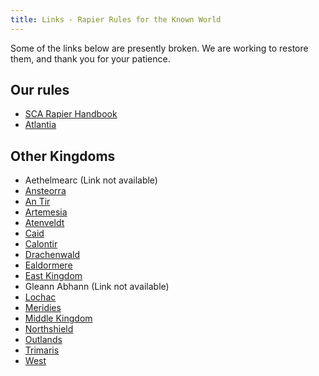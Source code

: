 ```yaml
---
title: Links - Rapier Rules for the Known World
---
```


Some of the links below are presently broken. We are working to restore them, and thank you for your patience.

## Our rules

* [SCA Rapier Handbook](https://www.sca.org/wp-content/uploads/2024/01/Fencing-Marshals-Handbook_Jan2024.pdf)
* [Atlantia](https://marshal.atlantia.sca.org/rapier/)

## Other Kingdoms

* Aethelmearc <!-- (http://www.aerapier.org/AE%20fencing%20policies%20-%20Sept%202008.pdf) -->(Link not available)
* [Ansteorra](https://marshal.ansteorra.org/handbook/Complete%20Participant%27s%20Handbook%20Aug%202008.pdf)
* [An Tir](https://antirsca.sharepoint.com/sites/library/Documents/Forms/AllItems.aspx?id=%2Fsites%2Flibrary%2FDocuments%2FMarshallate%20%20Public%20Web%20Documents%2FRapier%2FAnTir%5FBook%5Fof%5FRapier%5FCombat%2Epdf&parent=%2Fsites%2Flibrary%2FDocuments%2FMarshallate%20%20Public%20Web%20Documents%2FRapier&p=true&ga=1)
* [Artemesia](http://www.artemisia.sca.org/marshallate/marshal.htm#rapier)
* [Atenveldt](http://www.atenveldt.org/LinkClick.aspx?fileticket=b%2b6TjLkaxKA%3d&tabid=82&mid=1396)
* [Caid](http://marshal.sca-caid.org/pubs/r-handbook-20070602.pdf)
* [Calontir](https://docs.google.com/document/d/1sKrvfIF0I5WfOkTKGUs34w48-_A4A2Hcxk1ebYvRcvM)
* [Drachenwald](https://drachenwald.sca.org/offices/fencing-marshal/files/fencing_rules.pdf)
* [Ealdormere](http://drive.google.com/file/d/1h9ONfxRS4wni7SicQHaeMAB-CyiTR917/view?usp=sharing)
* [East Kingdom](https://rapier.eastkingdom.org/east-kingdom-rapier-combat-rules/)
* Gleann Abhann <!-- (http://www.gleannabhannrapier.org/rules.html) -->(Link not available)
* [Lochac](https://marshalwiki.sca.org.nz/wiki/index.php?title=Fencing:Fencing_Combat_Handbook)
* [Meridies](http://www.freewebs.com/rapier/newrules/index.html)
* [Middle Kingdom](http://news.midrealm.info/Marshal/index.php?option=com_docman&task=cat_view&gid=50&Itemid=26)
* [Northshield](http://web.northshield.org/officers/marshal/rapier/rapierhb.pdf)
* [Outlands](http://www.outlands.org/Portals/0/Rulebooks/Rapier_Rules_Oct05.pdf)
* [Trimaris](http://www.trimaris.org/files/rapier/The%20Kingdom%20of%20Trimaris%20Rapier%20Rules.pdf)
* [West](http://www.westkingdom.org/wk_rapiercombat.htm)
